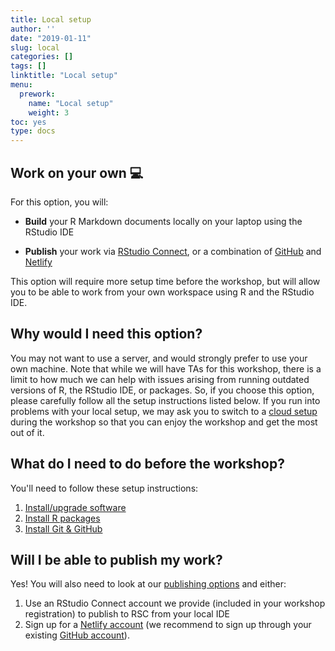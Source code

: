 ```yaml
---
title: Local setup
author: ''
date: "2019-01-11"
slug: local
categories: []
tags: []
linktitle: "Local setup"
menu:
  prework:
    name: "Local setup"
    weight: 3
toc: yes
type: docs
---
```



## Work on your own :computer:

For this option, you will:

- **Build** your R Markdown documents locally on your laptop using the RStudio IDE
    
- **Publish** your work via [RStudio Connect](https://www.rstudio.com/products/connect/), or a combination of [GitHub](https://github.com/) and [Netlify](https://www.netlify.com/)

This option will require more setup time before the workshop, but will allow you to be able to work from your own workspace using R and the RStudio IDE.

## Why would I need this option?

You may not want to use a server, and would strongly prefer to use your own machine. Note that while we will have TAs for this workshop, there is a limit to how much we can help with issues arising from running outdated versions of R, the RStudio IDE, or packages. So, if you choose this option, please carefully follow all the setup instructions listed below. If you run into problems with your local setup, we may ask you to switch to a [cloud setup](../cloud) during the workshop so that you can enjoy the workshop and get the most out of it.

## What do I need to do before the workshop?

You'll need to follow these setup instructions:

1. [Install/upgrade software](../system/)
1. [Install R packages](../packages/)
1. [Install Git & GitHub](../github)

## Will I be able to publish my work?

Yes! You will also need to look at our [publishing options](../publish) and either:

1. Use an RStudio Connect account we provide (included in your workshop registration) to publish to RSC from your local IDE
1. Sign up for a [Netlify account](https://www.netlify.com/) (we recommend to sign up through your existing [GitHub account](https://github.com/)).
